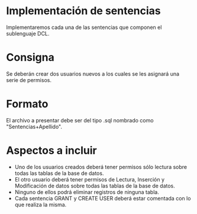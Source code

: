 # Implementación de sentencias

Implementaremos cada una de las sentencias que componen el sublenguaje DCL.

# Consigna

Se deberán crear dos usuarios nuevos a los cuales se les asignará una serie de permisos.

# Formato

El archivo a presentar debe ser del tipo .sql nombrado como "Sentencias+Apellido".

# Aspectos a incluir

- Uno de los usuarios creados deberá tener permisos sólo lectura sobre todas las tablas de la base de datos.
- El otro usuario deberá tener permisos de Lectura, Inserción y Modificación de datos sobre todas las tablas de la base de datos.
- Ninguno de ellos podrá eliminar registros de ninguna tabla.
- Cada sentencia GRANT y CREATE USER deberá estar comentada con lo que realiza la misma.
